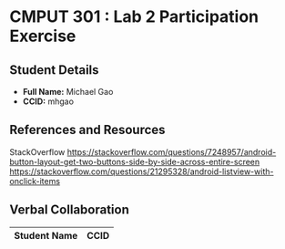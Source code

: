 # CMPUT 301 : Lab 2 Participation Exercise

## Student Details

- **Full Name:** Michael Gao
- **CCID:** mhgao

## References and Resources

StackOverflow
https://stackoverflow.com/questions/7248957/android-button-layout-get-two-buttons-side-by-side-across-entire-screen
https://stackoverflow.com/questions/21295328/android-listview-with-onclick-items

## Verbal Collaboration

| Student Name | CCID      |
| ------------ | --------- |
